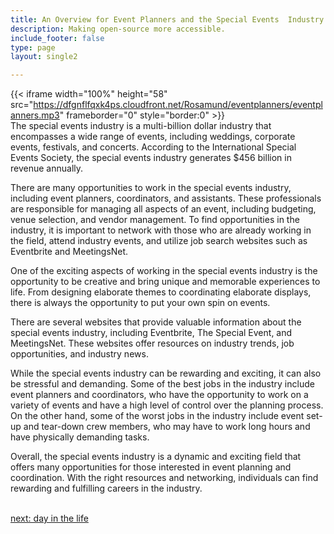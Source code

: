```yaml
---
title: An Overview for Event Planners and the Special Events  Industry
description: Making open-source more accessible.
include_footer: false
type: page
layout: single2

---
```


{{< iframe width="100%" height="58" src="https://dfgnflfqxk4ps.cloudfront.net/Rosamund/eventplanners/eventplanners.mp3" frameborder="0" style="border:0" >}}<br>
The special events industry is a multi-billion dollar industry that encompasses a wide range of events, including weddings, corporate events, festivals, and concerts. According to the International Special Events Society, the special events industry generates $456 billion in revenue annually.

There are many opportunities to work in the special events industry, including event planners, coordinators, and assistants. These professionals are responsible for managing all aspects of an event, including budgeting, venue selection, and vendor management. To find opportunities in the industry, it is important to network with those who are already working in the field, attend industry events, and utilize job search websites such as Eventbrite and MeetingsNet.

One of the exciting aspects of working in the special events industry is the opportunity to be creative and bring unique and memorable experiences to life. From designing elaborate themes to coordinating elaborate displays, there is always the opportunity to put your own spin on events.

There are several websites that provide valuable information about the special events industry, including Eventbrite, The Special Event, and MeetingsNet. These websites offer resources on industry trends, job opportunities, and industry news.

While the special events industry can be rewarding and exciting, it can also be stressful and demanding. Some of the best jobs in the industry include event planners and coordinators, who have the opportunity to work on a variety of events and have a high level of control over the planning process. On the other hand, some of the worst jobs in the industry include event set-up and tear-down crew members, who may have to work long hours and have physically demanding tasks.

Overall, the special events industry is a dynamic and exciting field that offers many opportunities for those interested in event planning and coordination. With the right resources and networking, individuals can find rewarding and fulfilling careers in the industry.

<br>
<a href="https://workdojos.com/eventplanners/day-in-the-life">next: day in the life</a>
</p>